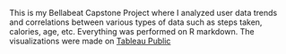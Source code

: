 This is my Bellabeat Capstone Project where I analyzed user data trends and correlations between various types of data such as steps taken, calories, age, etc. Everything was performed on R markdown. The visualizations were made on [Tableau Public](https://public.tableau.com/views/BellabeatProject_16915433370770/CaloriesBurnedPerDay?:language=en-US&:display_count=n&:origin=viz_share_link_)
